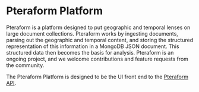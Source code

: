 # Pteraform Platform
Pteraform is a platform designed to put geographic and temporal lenses on large document collections.  Pteraform works by ingesting documents, parsing out the geographic and temporal content, and storing the structured representation of this information in a MongoDB JSON document.  This structured data then becomes the basis for analysis.  Pteraform is an ongoing project, and we welcome contributions and feature requests from the community.

The Pteraform Platform is designed to be the UI front end to the [Pteraform API](https://github.com/SimiaryLabs/pteraform-api).

